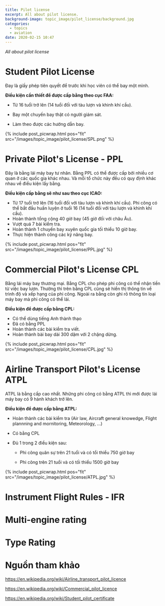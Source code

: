 ```yaml
---
title: Pilot license
excerpt: All about pilot license.
background-image: topic_image/pilot_license/background.jpg
categories:
  - topics
  - aviation
date: 2020-02-15 10:47
---
```


*All about pilot license*

# Student Pilot License

Đay là giấy phép tiên quyết để trước khi học viên có thể bay một mình.

**Điều kiện cần thiết để được cấp bằng theo cục FAA:**

- Từ 16 tuổi trở lên (14 tuổi đối với tàu lượn và khinh khí cầu).

- Bay một chuyến bay thật có người giám sát.

- Làm theo được các hướng dẫn bay.

{% include post_picwrap.html pos="fit" src="/images/topic_image/pilot_license/SPL.png" %}

# Private Pilot's License - PPL

Đây là bằng lái máy bay tư nhân. Bằng PPL có thể được cấp bởi nhiều cơ quan ở các quốc gia khác nhau. Và mỗi tổ chức này đều có quy định khác nhau về điều kiện lấy bằng. 

**Điều kiện cấp bằng sẽ như sau theo cục ICAO:**

- Từ 17 tuổi trở lên (16 tuổi đối với tàu lượn và khinh khí cầu). Phi công có thể bắt đầu huấn luyện ở tuổi 16 (14 tuổi đối với tàu lượn và khinh khí cầu).
- Hoàn thành tổng cộng 40 giờ bay (45 giờ đối với châu Âu).
- Vượt quá 7 bài kiểm tra. 
- Hoàn thành 1 chuyến bay xuyên quốc gia tối thiểu 10 giờ bay.
- Thực hiện thành công các kỹ năng bay.

{% include post_picwrap.html pos="fit" src="/images/topic_image/pilot_license/PPL.jpg" %}

# Commercial Pilot's License CPL

Bằng lái máy bay thương mại. Bằng CPL cho phép phi công có thể nhận tiền từ việc bay lượn. Thường thì trên bằng CPL cũng sẽ hiển thị thông tin về trình độ và xếp hạng của phi công. Ngoài ra bằng còn ghi rõ thông tin loại máy bay mà phi công có thể lái.

**Điều kiện để được cấp bằng CPL:**
- Có thể dùng tiếng Anh thành thạo
- Đã có bằng PPL
- Hoàn thành các bài kiểm tra viết.
- Hoàn thành bài bay dài 300 dặm với 2 chặng dừng.

{% include post_picwrap.html pos="fit" src="/images/topic_image/pilot_license/CPL.jpg" %}

# Airline Transport Pilot's License ATPL

ATPL là bằng cấp cao nhất. Những phi công có bằng ATPL thì mới được lái máy bay có 9 hành khách trở lên. 

**Điều kiện để được cấp bằng ATPL:**

- Hoàn thành các bài kiểm tra (Air law, Aircraft general knowedge, Flight plannning and mornitoring, Meteorology, ...)

- Có bằng CPL 

- Đủ 1 trong 2 điều kiện sau:

	- Phi công quân sự trên 21 tuổi và có tổi thiểu 750 giờ bay

	- Phi công trên 21 tuổi và có tối thiểu 1500 giờ bay

{% include post_picwrap.html pos="fit" src="/images/topic_image/pilot_license/ATPL.jpg" %}

# Instrument Flight Rules - IFR

# Multi-engine rating

# Type Rating

# Nguồn tham khảo 

https://en.wikipedia.org/wiki/Airline_transport_pilot_licence

https://en.wikipedia.org/wiki/Commercial_pilot_licence

https://en.wikipedia.org/wiki/Student_pilot_certificate

